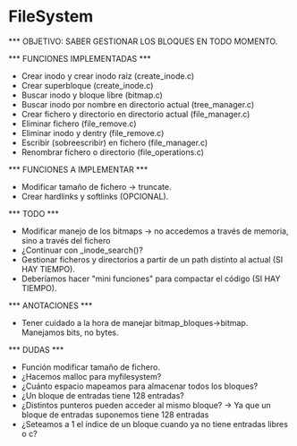 # FileSystem
*** OBJETIVO: SABER GESTIONAR LOS BLOQUES EN TODO MOMENTO.

*** FUNCIONES IMPLEMENTADAS ***
- Crear inodo y crear inodo raíz (create_inode.c)
- Crear superbloque (create_inode.c)
- Buscar inodo y bloque libre (bitmap.c)
- Buscar inodo por nombre en directorio actual (tree_manager.c)
- Crear fichero y directorio en directorio actual (file_manager.c)
- Eliminar fichero (file_remove.c)
- Eliminar inodo y dentry (file_remove.c)
- Escribir (sobreescribir) en fichero (file_manager.c)
- Renombrar fichero o directorio (file_operations.c)

*** FUNCIONES A IMPLEMENTAR ***
- Modificar tamaño de fichero -> truncate.
- Crear hardlinks y softlinks (OPCIONAL).

*** TODO ***
- Modificar manejo de los bitmaps -> no accedemos a través de memoria, sino a través del fichero
- ¿Continuar con _inode_search()?
- Gestionar ficheros y directorios a partir de un path distinto al actual (SI HAY TIEMPO).
- Deberíamos hacer "mini funciones" para compactar el código (SI HAY TIEMPO).

*** ANOTACIONES ***
- Tener cuidado a la hora de manejar bitmap_bloques->bitmap. Manejamos bits, no bytes.

*** DUDAS ***
- Función modificar tamaño de fichero.
- ¿Hacemos malloc para myfilesystem?
- ¿Cuánto espacio mapeamos para almacenar todos los bloques?
- ¿Un bloque de entradas tiene 128 entradas?
- ¿Distintos punteros pueden acceder al mismo bloque? -> Ya que un bloque de entradas suponemos tiene 128 entradas
- ¿Seteamos a 1 el índice de un bloque cuando ya no tiene entradas libres o c?
